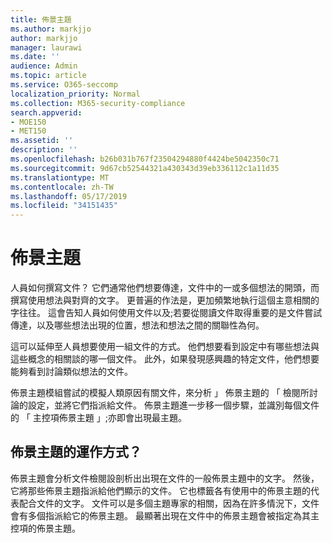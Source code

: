 ```yaml
---
title: 佈景主題
ms.author: markjjo
author: markjjo
manager: laurawi
ms.date: ''
audience: Admin
ms.topic: article
ms.service: O365-seccomp
localization_priority: Normal
ms.collection: M365-security-compliance
search.appverid:
- MOE150
- MET150
ms.assetid: ''
description: ''
ms.openlocfilehash: b26b031b767f23504294880f4424be5042350c71
ms.sourcegitcommit: 9d67cb52544321a430343d39eb336112c1a11d35
ms.translationtype: MT
ms.contentlocale: zh-TW
ms.lasthandoff: 05/17/2019
ms.locfileid: "34151435"
---
```

# <a name="themes"></a>佈景主題
人員如何撰寫文件？ 它們通常他們想要傳達，文件中的一或多個想法的開頭，而撰寫使用想法與對齊的文字。 更普遍的作法是，更加頻繁地執行這個主意相關的字往往。 這會告知人員如何使用文件以及;若要從閱讀文件取得重要的是文件嘗試傳達，以及哪些想法出現的位置，想法和想法之間的關聯性為何。

這可以延伸至人員想要使用一組文件的方式。 他們想要看到設定中有哪些想法與這些概念的相關談的哪一個文件。 此外，如果發現感興趣的特定文件，他們想要能夠看到討論類似想法的文件。

佈景主題模組嘗試的模擬人類原因有關文件，來分析 」 佈景主題的 「 檢閱所討論的設定，並將它們指派給文件。 佈景主題進一步移一個步驟，並識別每個文件的 「 主控項佈景主題 」;亦即會出現最主題。

## <a name="how-does-themes-work"></a>佈景主題的運作方式？
佈景主題會分析文件檢閱設剖析出出現在文件的一般佈景主題中的文字。 然後，它將那些佈景主題指派給他們顯示的文件。 它也標籤各有使用中的佈景主題的代表配合文件的文字。 文件可以是多個主題專家的相關，因為在許多情況下，文件會有多個指派給它的佈景主題。 最顯著出現在文件中的佈景主題會被指定為其主控項的佈景主題。